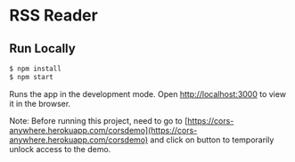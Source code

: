 # RSS Reader
##  Run Locally

```bash
$ npm install
$ npm start
```

Runs the app in the development mode.
Open [http://localhost:3000](http://localhost:3000) to view it in the browser.

Note: Before running this project, need to go to [https://cors-anywhere.herokuapp.com/corsdemo](https://cors-anywhere.herokuapp.com/corsdemo) and click on button to temporarily unlock access to the demo.